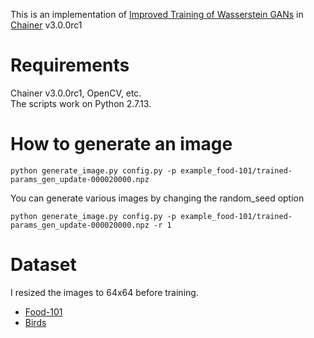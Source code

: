 This is an implementation of [Improved Training of Wasserstein GANs](https://arxiv.org/abs/1704.00028) in [Chainer](https://github.com/chainer/chainer) v3.0.0rc1

# Requirements
Chainer v3.0.0rc1, OpenCV, etc.  
The scripts work on Python 2.7.13.

# How to generate an image
```
python generate_image.py config.py -p example_food-101/trained-params_gen_update-000020000.npz
```
You can generate various images by changing the random_seed option
```
python generate_image.py config.py -p example_food-101/trained-params_gen_update-000020000.npz -r 1
```

# Dataset
I resized the images to 64x64 before training.
* [Food-101](https://www.vision.ee.ethz.ch/datasets_extra/food-101/)
* [Birds](http://www-cvr.ai.uiuc.edu/ponce_grp/data/)  
